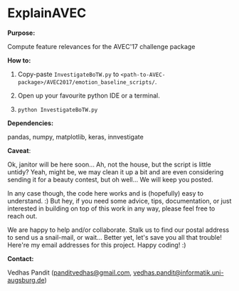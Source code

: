 # ExplainAVEC

**Purpose:** 

Compute feature relevances for the AVEC'17 challenge package

**How to:** 

1. Copy-paste `InvestigateBoTW.py` to `<path-to-AVEC-package>/AVEC2017/emotion_baseline_scripts/`.

2. Open up your favourite python IDE or a terminal. 

3. `python InvestigateBoTW.py`

**Dependencies:** 

pandas, numpy, matplotlib, keras, innvestigate

**Caveat**: 

Ok, janitor will be here soon... Ah, not the house, but the script is little untidy? Yeah, might be, we may clean it up a bit and are even considering sending it for a beauty contest, but oh well... We will keep you posted. 

In any case though, the code here works and is (hopefully) easy to understand. :) But hey, if you need some advice, tips, documentation, or just interested in building on top of this work in any way, please feel free to reach out. 

We are happy to help and/or collaborate. Stalk us to find our postal address to send us a snail-mail, or wait... Better yet, let's save you all that trouble! Here're my email addresses for this project. Happy coding! :)

**Contact:** 

Vedhas Pandit (panditvedhas@gmail.com, vedhas.pandit@informatik.uni-augsburg.de)
